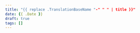 ```yaml
---
title: "{{ replace .TranslationBaseName "-" " " | title }}"
date: {{ .Date }}
draft: true
tags: []
---
```

